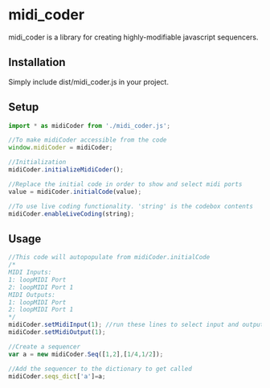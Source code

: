 # midi_coder

midi_coder is a library for creating highly-modifiable javascript sequencers.

## Installation

Simply include dist/midi_coder.js in your project.

## Setup

```javascript
import * as midiCoder from './midi_coder.js';

//To make midiCoder accessible from the code
window.midiCoder = midiCoder;

//Initialization
midiCoder.initializeMidiCoder();

//Replace the initial code in order to show and select midi ports
value = midiCoder.initialCode(value);

//To use live coding functionality. 'string' is the codebox contents
midiCoder.enableLiveCoding(string);

```


## Usage

```javascript
//This code will autopopulate from midiCoder.initialCode
/*
MIDI Inputs:
1: loopMIDI Port
2: loopMIDI Port 1
MIDI Outputs:
1: loopMIDI Port
2: loopMIDI Port 1
*/
midiCoder.setMidiInput(1); //run these lines to select input and output
midiCoder.setMidiOutput(1);

//Create a sequencer
var a = new midiCoder.Seq([1,2],[1/4,1/2]);

//Add the sequencer to the dictionary to get called
midiCoder.seqs_dict['a']=a;

```

